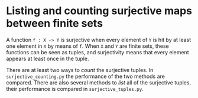 # Listing and counting surjective maps between finite sets

A function `f : X -> Y` is surjective when every element of `Y` is hit by at least one element in `X` by means of `f`. When `X` and `Y` are finite sets, these functions can be seen as tuples, and surjectivity means that every element appears at least once in the tuple.

There are at least two ways to _count_ the surjective tuples. In `surjective_counting.py` the performance of the two methods are compared. There are also several methods to _list_ all of the surjective tuples, their performance is compared in `surjective_tuples.py`.
